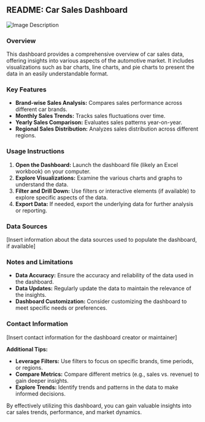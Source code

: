 ## README: Car Sales Dashboard

![Image Description](path/to/your/image.jpg)

### Overview

This dashboard provides a comprehensive overview of car sales data, offering insights into various aspects of the automotive market. It includes visualizations such as bar charts, line charts, and pie charts to present the data in an easily understandable format.

### Key Features

* **Brand-wise Sales Analysis:** Compares sales performance across different car brands.
* **Monthly Sales Trends:** Tracks sales fluctuations over time.
* **Yearly Sales Comparison:** Evaluates sales patterns year-on-year.
* **Regional Sales Distribution:** Analyzes sales distribution across different regions.

### Usage Instructions

1. **Open the Dashboard:** Launch the dashboard file (likely an Excel workbook) on your computer.
2. **Explore Visualizations:** Examine the various charts and graphs to understand the data.
3. **Filter and Drill Down:** Use filters or interactive elements (if available) to explore specific aspects of the data.
4. **Export Data:** If needed, export the underlying data for further analysis or reporting.

### Data Sources

[Insert information about the data sources used to populate the dashboard, if available]

### Notes and Limitations

* **Data Accuracy:** Ensure the accuracy and reliability of the data used in the dashboard.
* **Data Updates:** Regularly update the data to maintain the relevance of the insights.
* **Dashboard Customization:** Consider customizing the dashboard to meet specific needs or preferences.

### Contact Information

[Insert contact information for the dashboard creator or maintainer]

**Additional Tips:**

* **Leverage Filters:** Use filters to focus on specific brands, time periods, or regions.
* **Compare Metrics:** Compare different metrics (e.g., sales vs. revenue) to gain deeper insights.
* **Explore Trends:** Identify trends and patterns in the data to make informed decisions.

By effectively utilizing this dashboard, you can gain valuable insights into car sales trends, performance, and market dynamics.
